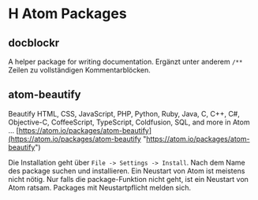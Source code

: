 # H Atom Packages

## docblockr
A helper package for writing documentation.
Ergänzt unter anderem `/**` Zeilen zu vollständigen Kommentarblöcken.

## atom-beautify
Beautify HTML, CSS, JavaScript, PHP, Python, Ruby, Java, C, C++, C#, Objective-C, CoffeeScript, TypeScript, Coldfusion, SQL, and more in Atom ... [https://atom.io/packages/atom-beautify](https://atom.io/packages/atom-beautify "https://atom.io/packages/atom-beautify")

Die Installation geht über `File -> Settings -> Install`. Nach dem Name des package suchen und installieren. Ein Neustart von Atom ist meistens nicht nötig. Nur falls die package-Funktion nicht geht, ist ein Neustart von Atom ratsam. Packages mit Neustartpflicht melden sich.
